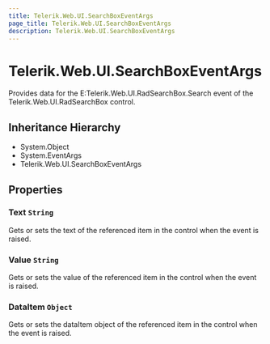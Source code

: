 ```yaml
---
title: Telerik.Web.UI.SearchBoxEventArgs
page_title: Telerik.Web.UI.SearchBoxEventArgs
description: Telerik.Web.UI.SearchBoxEventArgs
---
```


# Telerik.Web.UI.SearchBoxEventArgs

Provides data for the E:Telerik.Web.UI.RadSearchBox.Search event of the Telerik.Web.UI.RadSearchBox control.

## Inheritance Hierarchy

* System.Object
* System.EventArgs
* Telerik.Web.UI.SearchBoxEventArgs

## Properties

###  Text `String`

Gets or sets the text of the referenced item in the  control when the event is raised.

###  Value `String`

Gets or sets the value of the referenced item in the  control when the event is raised.

###  DataItem `Object`

Gets or sets the dataItem object of the referenced item in the  control when the event is raised.


